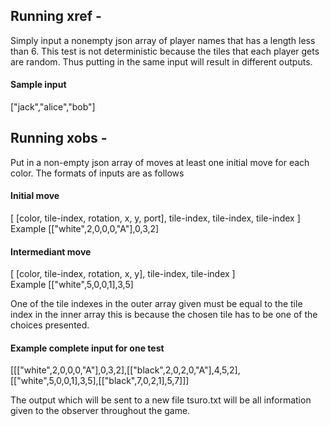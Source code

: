## Running xref -
Simply input a nonempty json array of player names that has a length less than 6. This test is not deterministic because the tiles that each player gets are random. Thus putting in the same input will result in different outputs.
#### Sample input 
["jack","alice","bob"] 



## Running xobs - 
Put in a non-empty json array of moves at least one initial move for each color. 
 The formats of inputs are as follows 

####  Initial move
[ [color, tile-index, rotation, x, y, port], tile-index, tile-index, tile-index ]
Example 
[["white",2,0,0,0,"A"],0,3,2]

#### Intermediant move
[ [color, tile-index, rotation, x, y], tile-index, tile-index ]  
Example
[["white",5,0,0,1],3,5]

One of the tile indexes in the outer array given must be equal to the tile index in the inner array this is because the chosen tile has to be one of the choices presented. 

#### Example complete input for one test 
[[["white",2,0,0,0,"A"],0,3,2],[["black",2,0,2,0,"A"],4,5,2],[["white",5,0,0,1],3,5],[["black",7,0,2,1],5,7]]]


The output which will be sent to a new file tsuro.txt will be all information given to the observer throughout the game.
 
